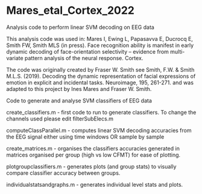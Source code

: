 # Mares_etal_Cortex_2022
Analysis code to perform linear SVM decoding on EEG data

This analysis code was used in:
Mares I, Ewing L, Papasavva E, Ducrocq E, Smith FW, Smith MLS (in press).
Face recognition ability is manifest in early dynamic decoding of face-orientation
selectivity – evidence from multi-variate pattern analysis of the neural
response. Cortex.

The code was originally created by Fraser W. Smith 
see Smith, F.W. & Smith M.L.S. (2019). Decoding the dynamic representation of facial expressions of emotion in explicit and incidental tasks. Neuroimage, 195, 261-271.
and was adapted to this project by Ines Mares and Fraser W. Smith.



Code to generate and analyse SVM classifiers of EEG data

create_classifiers.m - first code to run to generate classifiers.
To change the channels used please edit filterSubElecs.m

computeClassParallel.m - computes linear SVM decoding accuracies from the EEG signal either using time windows OR sample by sample

create_matrices.m - organises the classifiers accuracies generated in matrices organised per group  (high vs low CFMT) for ease of plotting.

plotgroupclassifiers.m - generates plots (and group stats) to visually compare classifier accuracy between groups.

individualstatsandgraphs.m - generates individual level stats and plots.

